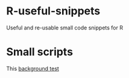 # R-useful-snippets
Useful and re-usable small code snippets for R


# Small scripts

This [background test](html/test-background-colors.html)


